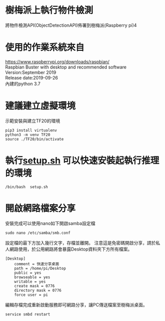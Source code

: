 # 樹梅派上執行物件檢測
將物件檢測API(ObjectDetectionAPI)佈署到樹梅派(Raspberry pi)4

# 使用的作業系統來自
https://www.raspberrypi.org/downloads/raspbian/  
Raspbian Buster with desktop and recommended software  
Version:September 2019  
Release date:2019-09-26  
內建的python 3.7  

# 建議建立虛擬環境
示範安裝與建立TF20的環境
```
pip3 install virtualenv  
python3 -m venv TF20  
source ./TF20/bin/activate  
```
# 執行[setup.sh](https://github.com/aaasdream/Raspberrypi_ObjectDetection/blob/master/setup.sh) 可以快速安裝起執行推理的環境
```
/bin/bash  setup.sh  
```
# 開啟網路檔案分享
安裝完成可以使用nano如下開啟samba設定檔
```
sudo nano /etc/samba/smb.conf
```
設定檔的最下方加入幾行文字，存檔並離開。 注意這是免密碼開啟分享，請於私人網路使用，於公用網路將會暴露Desktop資料夾下方所有檔案。  
```
[Desktop]
    comment = 快速分享桌面  
    path = /home/pi/Desktop  
    public = yes  
    browseable = yes  
    writable = yes  
    create mask = 0776  
    directory mask = 0776  
    force user = pi  
```
編輯存檔完成重新啟動服務即可網路分享，讓PC傳送檔案至樹梅派桌面。  
```
service smbd restart
```


